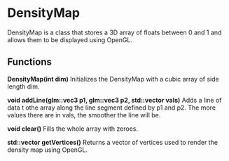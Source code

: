 # DensityMap

DensityMap is a class that stores a 3D array of floats between 0 and 1 and allows them to be displayed using OpenGL.

## Functions

<b>DensityMap(int dim)</b>
Initializes the DensityMap with a cubic array of side length dim.

<b>void addLine(glm::vec3 p1, glm::vec3 p2, std::vector<float> vals)</b>
Adds a line of data t othe array along the line segment defined by p1 and p2.
The more values there are in vals, the smoother the line will be.

<b>void clear()</b>
Fills the whole array with zeroes.

<b>std::vector<float> getVertices()</b>
Returns a vector of vertices used to render the density map using OpenGL.
